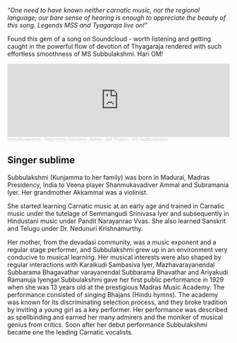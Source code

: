 <!-- title: Supreme Sublime Singer -->
_"One need to have known neither carnatic music, nor the regional language; our bare sense of hearing is enough to appreciate the beauty of this song. Legends MSS and Tyagaraja live on!"_

Found this gem of a song on Soundcloud - worth listening and getting caught in the powerful flow of devotion of Thyagaraja rendered with such effortless smoothness of MS Subbulakshmi. Hari OM! 
 <iframe width="100%" height="166" scrolling="no" frameborder="no" allow="autoplay" src="https://w.soundcloud.com/player/?url=https%3A//api.soundcloud.com/tracks/56524365&color=%23ff5500&auto_play=true&hide_related=false&show_comments=true&show_user=true&show_reposts=false&show_teaser=true"></iframe><div style="font-size: 10px; color: #cccccc;line-break: anywhere;word-break: normal;overflow: hidden;white-space: nowrap;text-overflow: ellipsis; font-family: Interstate,Lucida Grande,Lucida Sans Unicode,Lucida Sans,Garuda,Verdana,Tahoma,sans-serif;font-weight: 100;"><a href="https://soundcloud.com/mssubbulakshmi" title="mssubbulakshmi" target="_blank" style="color: #cccccc; text-decoration: none;">mssubbulakshmi</a> · <a href="https://soundcloud.com/mssubbulakshmi/nagumomu-ganaleni-abheri-adi" title="Nagumomu Ganaleni -  Abheri - Adi Thalam - MS Subbulakshmi" target="_blank" style="color: #cccccc; text-decoration: none;">Nagumomu Ganaleni -  Abheri - Adi Thalam - MS Subbulakshmi</a></div>


## Singer sublime

Subbulakshmi (Kunjamma to her family) was born in Madurai, Madras Presidency, India to Veena player Shanmukavadiver Ammal and Subramania Iyer. Her grandmother Akkammal was a violinist.

  

She started learning Carnatic music at an early age and trained in Carnatic music under the tutelage of Semmangudi Srinivasa Iyer and subsequently in Hindustani music under Pandit Narayanrao Vvas. She also learned Sanskrit and Telugu under Dr. Nedunuri Krishnamurthy.

Her mother, from the devadasi community, was a music exponent and a regular stage performer, and Subbulakshmi grew up in an environment very conducive to musical learning. Her musical interests were also shaped by regular interactions with Karaikudi Sambasiva Iyer, Mazhavarayanendal Subbarama Bhagavathar varayanendal Subbarama Bhavathar and Ariyakudi Ramanuja Iyengar.Subbulakshmi gave her first public performance in 1929 when she was 13 years old at the prestigious Madras Music Academy. The performance consisted of singing Bhajans (Hindu hymns). The academy was known for its discriminating selection process, and they broke tradition by inviting a young girl as a key performer. Her performance was described as spellbinding and earned her many admirers and the moniker of musical genius from critics. Soon after her debut performance Subbulakshmi became one the leading Carnatic vocalists.


